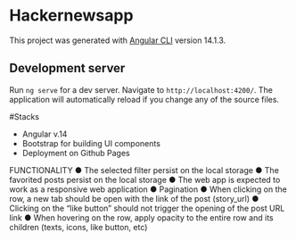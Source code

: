 # Hackernewsapp

This project was generated with [Angular CLI](https://github.com/angular/angular-cli) version 14.1.3.

## Development server

Run `ng serve` for a dev server. Navigate to `http://localhost:4200/`. The application will automatically reload if you change any of the source files.

#Stacks
- Angular v.14 
- Bootstrap for building UI components
- Deployment on Github Pages 


FUNCTIONALITY
● The selected filter persist on the local storage
● The favorited posts persist on the local storage
● The web app is expected to work as a responsive web application
● Pagination
● When clicking on the row, a new tab should be open with the link of the post
(story_url)
● Clicking on the “like button” should not trigger the opening of the post URL link
● When hovering on the row, apply opacity to the entire row and its children (texts,
icons, like button, etc)